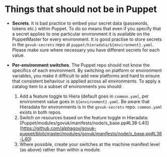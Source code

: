 # Things that should not be in Puppet

-   **Secrets**. It is bad practice to embed your secret data (passwords,
    tokens etc.) within Puppet. To do so means that even if you specify that a
    secret applies to one particular environment it is available on the
    PuppetMaster for every environment. It is good practise to store
    secrets in the `govuk-secrets` repo at `puppet/hieradata/${environment}.yaml`.
    Please make sure where necessary you have different secrets for each value.

-   **Per-environment switches**. The Puppet repo should not know the
    specifics of each environment. By switching on platform or environment
    variables, you make it difficult to add new platforms and hard to ensure
    that consistent behaviour is applied across all environments. To apply a
    catalog item to a subset of environments you should:
    1. Add a feature toggle to Hiera (default goes in `common.yaml`, per
       environment value goes in `${environment}.yaml`. Be aware that
       Hieradata for environments is in the `govuk-secrets` repo. `common.yaml`
       exists in both repos.
    2. Switch on resources based on the feature toggle in Hieradata:
       [Puppet/modules/govuk/manifests/node/s_base.pp#L38-L40]
       (https://github.com/alphagov/govuk-puppet/blob/master/modules/govuk/manifests/node/s_base.pp#L38-L40)
    3. Where possible, create your switches at the machine manifest level (as
       above) rather than within a module.
